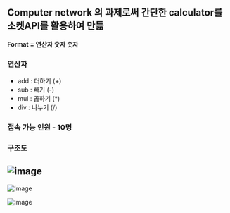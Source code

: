 ## Computer network 의 과제로써 간단한 calculator를 소켓API를 활용하여 만듦

**Format = 연산자 숫자 숫자**

### 연산자
- add : 더하기 (+)
- sub : 빼기 (-)
- mul : 곱하기 (*)
- div : 나누기 (/)

### 접속 가능 인원 - 10명

### 구조도
![image](https://github.com/Hostoday/simple_calculator/assets/39690412/d6d52434-0612-4135-ba53-1f26253fce66)
--- 
![image](https://github.com/Hostoday/simple_calculator/assets/39690412/11448ec5-9789-42ad-9c30-80f0f7667f2b)

![image](https://github.com/Hostoday/simple_calculator/assets/39690412/b6ea1be7-63be-41c0-8f19-bddaba1ceaa1)
